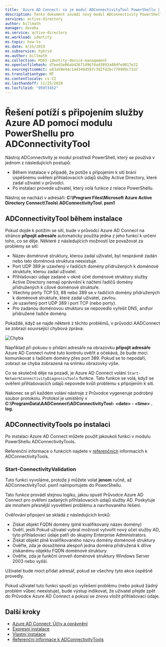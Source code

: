 ```yaml
---
title: 'Azure AD Connect: co je modul ADConnectivityTool PowerShellu | Microsoft Docs'
description: Tento dokument zavádí nový modul ADConnectivity PowerShellu a jeho použití k řešení potíží.
services: active-directory
author: billmath
manager: daveba
ms.service: active-directory
ms.workload: identity
ms.topic: how-to
ms.date: 4/25/2019
ms.subservice: hybrid
ms.author: billmath
ms.collection: M365-identity-device-management
ms.openlocfilehash: d7eed3e06ab42671d9674ad3893a88dfe9817e22
ms.sourcegitcommit: a43a59e44c14d349d597c3d2fd2bc779989c71d7
ms.translationtype: MT
ms.contentlocale: cs-CZ
ms.lasthandoff: 11/25/2020
ms.locfileid: "95973452"
---
```

# <a name="troubleshoot-azure-ad-connectivity-with-the-adconnectivitytool-powershell-module"></a>Řešení potíží s připojením služby Azure AD pomocí modulu PowerShellu pro ADConnectivityTool

Nástroj ADConnectivity je modul prostředí PowerShell, který se používá v jednom z následujících postupů:

- Během instalace v případě, že potíže s připojením k síti brání úspěšnému ověření přihlašovacích údajů služby Active Directory, které zadal uživatel v průvodci.
- Po instalaci provede uživatel, který volá funkce z relace PowerShellu.

Nástroj se nachází v adresáři: **C:\Program Files\Microsoft Azure Active Directory Connect\Tools\ ADConnectivityTool. psm1** 

## <a name="adconnectivitytool-during-installation"></a>ADConnectivityTool během instalace

Pokud dojde k potížím se sítí, bude v průvodci Azure AD Connect na stránce **připojit adresáře** automaticky použita jedna z jeho funkcí k určení toho, co se děje.  Některé z následujících možností lze považovat za problémy se sítí:

- Název doménové struktury, kterou zadal uživatel, byl nesprávně zadán nebo tato doménová struktura neexistuje. 
- Port UDP 389 je uzavřený v řadičích domény přidružených k doménové struktuře, kterou zadal uživatel.
- Přihlašovací údaje zadané v okně účet doménové struktury služby Active Directory nemají oprávnění k načtení řadičů domény přidružených k cílové doménové struktuře.
- Všechny porty TCP 53, 88 nebo 389 se v řadičích domény přidružených k doménové struktuře, které zadal uživatel, zavřou. 
- Je uzavřený port UDP 389 i port TCP (nebo porty).
- Pro zadanou doménovou strukturu se nepovedlo vyřešit DNS, and\or přidružené řadiče domény.

Pokaždé, když se najde některé z těchto problémů, v průvodci AADConnect se zobrazí související chybová zpráva:


![Chyba](media/how-to-connect-adconnectivitytools/error1.png)

Například při pokusu o přidání adresáře na obrazovku **připojit adresáře** Azure AD Connect nutné tuto kontrolu ověřit a očekává, že bude moci komunikovat s řadičem domény přes port 389.  Pokud se to nepodaří, zobrazí se chyba zobrazená na snímku obrazovky výše.  

Co se skutečně děje na pozadí, je Azure AD Connect volání `Start-NetworkConnectivityDiagnosisTools` funkce.  Tato funkce se volá, když se ověření přihlašovacích údajů nepovede kvůli problému s připojením k síti.

Nakonec se při každém volání nástroje z Průvodce vygeneruje podrobný soubor protokolu. Protokol je umístěný v **C:\ProgramData\AADConnect\ADConnectivityTool- \<date> - \<time> . log.**

## <a name="adconnectivitytools-post-installation"></a>ADConnectivityTools po instalaci
Po instalaci Azure AD Connect můžete použít jakoukoli funkci v modulu PowerShellu ADConnectivityTools.  

Referenční informace o funkcích najdete v [referenčních](reference-connect-adconnectivitytools.md) informacích k ADConnectivityTools.

### <a name="start-connectivityvalidation"></a>Start-ConnectivityValidation

Tuto funkci vyvoláme, protože ji můžete volat **jenom** ručně, až ADConnectivityTool. psm1 naimportujete do PowerShellu. 

Tato funkce provádí stejnou logiku, jakou spustí Průvodce Azure AD Connect pro ověření zadaných přihlašovacích údajů služby AD.  Poskytuje ale mnohem přesnější vysvětlení problému a navrhovaného řešení. 

Ověřování připojení se skládá z následujících kroků:
-   Získat objekt FQDN domény (plně kvalifikovaný název domény)
-   Ověří, jestli Pokud uživatel vybral možnost vytvořit nový účet služby AD, tyto přihlašovací údaje patří do skupiny Enterprise Administrators.
-   Získat objekt plně kvalifikovaného názvu domény doménové struktury
-   Ověřte, zda je dosažitelná alespoň jedna doména přidružená k dříve získanému objektu FQDN doménové struktury.
-   Ověřte, zda je funkční úroveň doménové struktury Windows Server 2003 nebo vyšší.

Uživatel bude moct přidat adresář, pokud se všechny tyto akce úspěšně provedly.

Pokud uživatel tuto funkci spustí po vyřešení problému (nebo pokud žádný problém vůbec neexistuje), bude výstup indikovat, že uživatel přejde zpět do Průvodce Azure AD Connect a pokusí se znovu vložit přihlašovací údaje.



## <a name="next-steps"></a>Další kroky
- [Azure AD Connect: Účty a oprávnění](reference-connect-accounts-permissions.md)
- [Expresní instalace](how-to-connect-install-express.md)
- [Vlastní instalace](how-to-connect-install-custom.md)
- [Referenční informace k ADConnectivityTools](reference-connect-adconnectivitytools.md)

